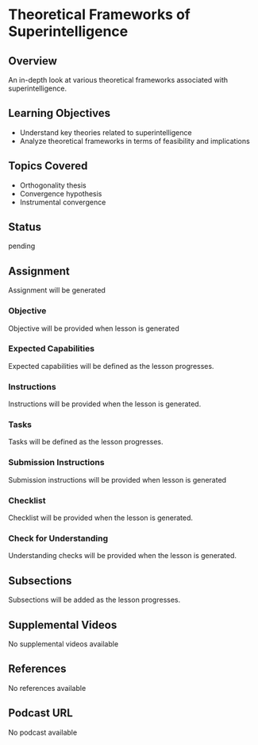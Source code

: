 # Theoretical Frameworks of Superintelligence

## Overview

An in-depth look at various theoretical frameworks associated with superintelligence.

## Learning Objectives

- Understand key theories related to superintelligence
- Analyze theoretical frameworks in terms of feasibility and implications

## Topics Covered

- Orthogonality thesis
- Convergence hypothesis
- Instrumental convergence

## Status

pending

## Assignment

Assignment will be generated

### Objective

Objective will be provided when lesson is generated

### Expected Capabilities

Expected capabilities will be defined as the lesson progresses.

### Instructions

Instructions will be provided when the lesson is generated.

### Tasks

Tasks will be defined as the lesson progresses.

### Submission Instructions

Submission instructions will be provided when lesson is generated

### Checklist

Checklist will be provided when the lesson is generated.

### Check for Understanding

Understanding checks will be provided when the lesson is generated.

## Subsections

Subsections will be added as the lesson progresses.

## Supplemental Videos

No supplemental videos available

## References

No references available

## Podcast URL

No podcast available
